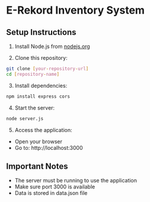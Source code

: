 # E-Rekord Inventory System

## Setup Instructions

1. Install Node.js from [nodejs.org](https://nodejs.org/)

2. Clone this repository:
```bash
git clone [your-repository-url]
cd [repository-name]
```

3. Install dependencies:
```bash
npm install express cors
```

4. Start the server:
```bash
node server.js
```

5. Access the application:
- Open your browser
- Go to: http://localhost:3000

## Important Notes
- The server must be running to use the application
- Make sure port 3000 is available
- Data is stored in data.json file
